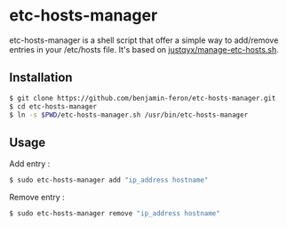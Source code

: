 # etc-hosts-manager

etc-hosts-manager is a shell script that offer a simple way to add/remove entries in your /etc/hosts file.
It's based on [justqyx/manage-etc-hosts.sh](https://gist.github.com/justqyx/38a54135fdcccd11a0e9b75ba7417df8).

## Installation
```bash
$ git clone https://github.com/benjamin-feron/etc-hosts-manager.git
$ cd etc-hosts-manager
$ ln -s $PWD/etc-hosts-manager.sh /usr/bin/etc-hosts-manager
````

## Usage

Add entry :

```bash
$ sudo etc-hosts-manager add "ip_address hostname"
````

Remove entry :

```bash
$ sudo etc-hosts-manager remove "ip_address hostname"
````


